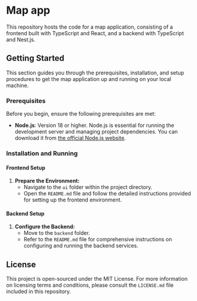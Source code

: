 # Map app

This repository hosts the code for a map application, consisting of a frontend built with TypeScript and React, and a backend with TypeScript and Nest.js.

## Getting Started

This section guides you through the prerequisites, installation, and setup procedures to get the map application up and running on your local machine.

### Prerequisites

Before you begin, ensure the following prerequisites are met:

- **Node.js**: Version 18 or higher. Node.js is essential for running the development server and managing project dependencies. You can download it from [the official Node.js website](https://nodejs.org/).

### Installation and Running

#### Frontend Setup

1. **Prepare the Environment:**
   - Navigate to the `ui` folder within the project directory.
   - Open the `README.md` file and follow the detailed instructions provided for setting up the frontend environment.

#### Backend Setup

1. **Configure the Backend:**
   - Move to the `backend` folder.
   - Refer to the `README.md` file for comprehensive instructions on configuring and running the backend services.

## License

This project is open-sourced under the MIT License. For more information on licensing terms and conditions, please consult the `LICENSE.md` file included in this repository.
